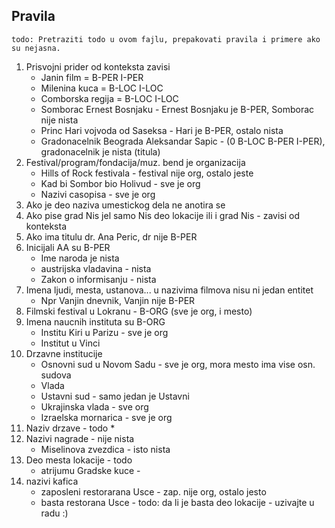 ## Pravila

```text
todo: Pretraziti todo u ovom fajlu, prepakovati pravila i primere ako su nejasna. 
```

1. Prisvojni prider od konteksta zavisi
    * Janin film = B-PER I-PER
    * Milenina kuca = B-LOC I-LOC
    * Сomborska regija = B-LOC I-LOC
    * Somborac Ernest Bosnjaku - Ernest Bosnjaku je B-PER, Somborac nije nista
    * Princ Hari vojvoda od Saseksa - Hari je B-PER, ostalo nista
    * Gradonacelnik Beograda Aleksandar Sapic - (0 B-LOC B-PER I-PER), gradonacelnik je nista (titula)
2. Festival/program/fondacija/muz. bend je organizacija
    * Hills of Rock festivala - festival nije org, ostalo jeste
    * Kad bi Sombor bio Holivud - sve je org
    * Nazivi casopisa - sve je org
3. Ako je deo naziva umestickog dela ne anotira se
4. Ako pise grad Nis jel samo Nis deo lokacije ili i grad Nis - zavisi od konteksta
5. Ako ima titulu dr. Ana Peric, dr nije B-PER
6. Inicijali AA su B-PER
    * Ime naroda je nista
    * austrijska vladavina - nista
    * Zakon o informisanju - nista
7. Imena ljudi, mesta, ustanova... u nazivima filmova nisu ni jedan entitet
    * Npr Vanjin dnevnik, Vanjin nije B-PER
8. Filmski festival u Lokranu - B-ORG (sve je org, i mesto)
9. Imena naucnih instituta su B-ORG
    * Institu Kiri u Parizu - sve je org
    * Institut u Vinci
10. Drzavne institucije
    * Osnovni sud u Novom Sadu - sve je org, mora mesto ima vise osn. sudova
    * Vlada
    * Ustavni sud - samo jedan je Ustavni
    * Ukrajinska vlada - sve org
    * Izraelska mornarica - sve je org
11. Naziv drzave - todo
    *
12. Nazivi nagrade - nije nista
    * Miselinova zvezdica - isto nista
13. Deo mesta lokacije - todo
    * atrijumu Gradske kuce -
14. nazivi kafica
    * zaposleni restorarana Usce - zap. nije org, ostalo jesto
    * basta restorana Usce - todo: da li je basta deo lokacije - uzivajte u radu :)
